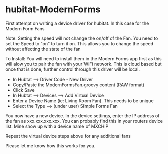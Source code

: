 # hubitat-ModernForms
First attempt on writing a device driver for hubitat. In this case for the Modern Form Fans

Note: Setting the speed will not change the on/off of the Fan. You need to set the Speed to "on" to turn it on. This allows you to change the speed without affecting the state of the fan

To Install:
You will need to install them in the Modern Forms app first as this will alow you to pair the fan with your WiFi network. This is cloud based but once that is done, further control through this driver will be local.

<ul>
  <li>In Hubtat --> Driver Code - New Driver</li>
  <li>Copy/Paste the ModernFormsFan.groovy content (RAW format)</li>
  <li>Click Save</li>
  <li>In Hubtat --> Devices --> Add Virtual Device</li>
  <li>Enter a Device Name (ie: Living Room Fan). This needs to be unique</li>
  <li>Select the Type --> (under user) Simple Forms Fan</li>
</ul>
You now have a new device. In the device settings, enter the IP address of the fan as xxx.xxx.xxx.xxx. You can probably find this in your routers device list. Mine show up with a device name of MXCHIP

Repeat the virtual device steps above for any additional fans

Please let me know how this works for you.
